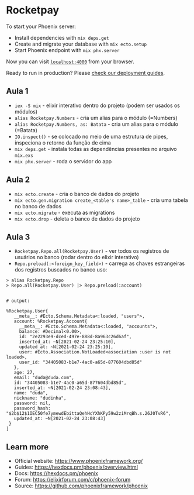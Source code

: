 # Rocketpay

To start your Phoenix server:

  * Install dependencies with `mix deps.get`
  * Create and migrate your database with `mix ecto.setup`
  * Start Phoenix endpoint with `mix phx.server`

Now you can visit [`localhost:4000`](http://localhost:4000) from your browser.

Ready to run in production? Please [check our deployment guides](https://hexdocs.pm/phoenix/deployment.html).

## Aula 1
 * `iex -S mix` - elixir interativo dentro do projeto (podem ser usados os módulos)
 * `alias Rocketpay.Numbers` - cria um alias para o módulo (=Numbers)
 * `alias Rocketpay.Numbers, as: Batata` - cria um alias para o módulo (=Batata)
 * `IO.inspect()` - se colocado no meio de uma estrutura de pipes, inspeciona o retorno da função de cima
 * `mix deps.get` - instala todas as dependências presentes no arquivo `mix.exs`
 * `mix phx.server` - roda o servidor do app

## Aula 2

 * `mix ecto.create` - cria o banco de dados do projeto 
 * `mix ecto.gen.migration create_<table's name>_table` - cria uma tabela no banco de dados
 * `mix ecto.migrate` - executa as migrations
 * `mix ecto.drop` - deleta o banco de dados do projeto

 ## Aula 3
 * `Rocketpay.Repo.all(Rocketpay.User)` - ver todos os registros de usuários no banco (rodar dentro do elixir interativo)
 * `Repo.preload(:<foreign_key_field>)` - carrega as chaves estrangeiras dos registros buscados no banco
 uso:
 ```
 > alias Rocketpay.Repo
 > Repo.all(Rocketpay.User) |> Repo.preload(:account)


 # output:

%Rocketpay.User{
    __meta__: #Ecto.Schema.Metadata<:loaded, "users">,
    account: %Rocketpay.Account{
      __meta__: #Ecto.Schema.Metadata<:loaded, "accounts">,
      balance: #Decimal<0.00>,
      id: "2e2293e9-dced-497e-888d-8a963c26d6af",
      inserted_at: ~N[2021-02-24 23:25:10],
      updated_at: ~N[2021-02-24 23:25:10],
      user: #Ecto.Association.NotLoaded<association :user is not loaded>,
      user_id: "34405083-b1e7-4ac0-a65d-877604dbd85d"
    },
    age: 27,
    email: "duda@duda.com",
    id: "34405083-b1e7-4ac0-a65d-877604dbd85d",
    inserted_at: ~N[2021-02-24 23:08:43],
    name: "duda",
    nickname: "dudinha",
    password: nil,
    password_hash: "$2b$12$1IEC50fe7ymewdEbittaQehHcYXhKPy59w2ziMrqBh.s.26J0TvR6",
    updated_at: ~N[2021-02-24 23:08:43]
  }
]

 ```


## Learn more

  * Official website: https://www.phoenixframework.org/
  * Guides: https://hexdocs.pm/phoenix/overview.html
  * Docs: https://hexdocs.pm/phoenix
  * Forum: https://elixirforum.com/c/phoenix-forum
  * Source: https://github.com/phoenixframework/phoenix
